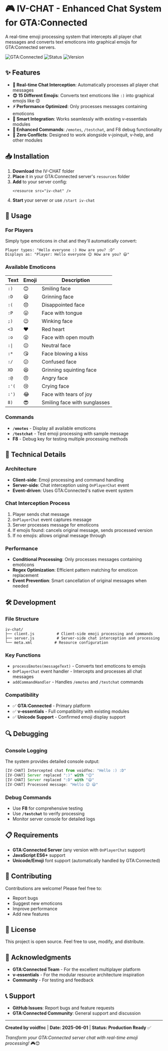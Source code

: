 # 🎮 IV-CHAT - Enhanced Chat System for GTA:Connected

A real-time emoji processing system that intercepts all player chat messages and converts text emoticons into graphical emojis for GTA:Connected servers.

![GTA:Connected](https://img.shields.io/badge/Platform-GTA%3AConnected-blue)
![Status](https://img.shields.io/badge/Status-Working-brightgreen)
![Version](https://img.shields.io/badge/Version-1.5.0-orange)

## ✨ Features

- **🔄 Real-time Chat Interception**: Automatically processes all player chat messages
- **😊 15 Different Emojis**: Converts text emoticons like `:)` into graphical emojis like 😊
- **⚡ Performance Optimized**: Only processes messages containing emoticons
- **🎯 Smart Integration**: Works seamlessly with existing v-essentials modules
- **📝 Enhanced Commands**: `/emotes`, `/testchat`, and F8 debug functionality
- **🚀 Zero Conflicts**: Designed to work alongside v-joinquit, v-help, and other modules

## 📥 Installation

1. **Download** the IV-CHAT folder
2. **Place** it in your GTA:Connected server's `resources` folder
3. **Add** to your server config:
   ```
   <resource src="iv-chat" />
   ```
4. **Start** your server or use `/start iv-chat`

## 🎯 Usage

### For Players
Simply type emoticons in chat and they'll automatically convert:

```
Player types: "Hello everyone :) How are you? :D"
Displays as: "Player: Hello everyone 😊 How are you? 😃"
```

### Available Emoticons

| Text | Emoji | Description |
|------|-------|-------------|
| `:)` | 😊 | Smiling face |
| `:D` | 😃 | Grinning face |
| `:(` | 😞 | Disappointed face |
| `:P` | 😛 | Face with tongue |
| `;)` | 😉 | Winking face |
| `<3` | ❤️ | Red heart |
| `:o` | 😮 | Face with open mouth |
| `:\|` | 😐 | Neutral face |
| `:*` | 😘 | Face blowing a kiss |
| `:/` | 😕 | Confused face |
| `XD` | 😆 | Grinning squinting face |
| `:@` | 😠 | Angry face |
| `:'(` | 😢 | Crying face |
| `:')` | 😂 | Face with tears of joy |
| `8)` | 😎 | Smiling face with sunglasses |

### Commands

- **`/emotes`** - Display all available emoticons
- **`/testchat`** - Test emoji processing with sample message
- **F8** - Debug key for testing multiple processing methods

## 🔧 Technical Details

### Architecture
- **Client-side**: Emoji processing and command handling
- **Server-side**: Chat interception using `OnPlayerChat` event
- **Event-driven**: Uses GTA:Connected's native event system

### Chat Interception Process
1. Player sends chat message
2. `OnPlayerChat` event captures message
3. Server processes message for emoticons
4. If emojis found: cancels original message, sends processed version
5. If no emojis: allows original message through

### Performance
- **Conditional Processing**: Only processes messages containing emoticons
- **Regex Optimization**: Efficient pattern matching for emoticon replacement
- **Event Prevention**: Smart cancellation of original messages when needed

## 🛠️ Development

### File Structure
```
iv-chat/
├── client.js          # Client-side emoji processing and commands
├── server.js          # Server-side chat interception and processing
└── meta.xml          # Resource configuration
```

### Key Functions
- `processEmotes(messageText)` - Converts text emoticons to emojis
- `OnPlayerChat` event handler - Intercepts and processes all chat messages
- `addCommandHandler` - Handles `/emotes` and `/testchat` commands

### Compatibility
- ✅ **GTA:Connected** - Primary platform
- ✅ **v-essentials** - Full compatibility with existing modules
- ✅ **Unicode Support** - Confirmed emoji display support

## 🔍 Debugging

### Console Logging
The system provides detailed console output:
```javascript
[IV-CHAT] Intercepted chat from voidfnc: "Hello :) :D"
[IV-CHAT] Server replaced ":)" with "😊"
[IV-CHAT] Server replaced ":D" with "😃" 
[IV-CHAT] Processed message: "Hello 😊 😃"
```

### Debug Commands
- Use **F8** for comprehensive testing
- Use **`/testchat`** to verify processing
- Monitor server console for detailed logs

## 📋 Requirements

- **GTA:Connected Server** (any version with `OnPlayerChat` support)
- **JavaScript ES6+** support
- **Unicode/Emoji** font support (automatically handled by GTA:Connected)

## 🤝 Contributing

Contributions are welcome! Please feel free to:
- Report bugs
- Suggest new emoticons
- Improve performance
- Add new features

## 📄 License

This project is open source. Feel free to use, modify, and distribute.

## 🙏 Acknowledgments

- **GTA:Connected Team** - For the excellent multiplayer platform
- **v-essentials** - For the modular resource architecture inspiration
- **Community** - For testing and feedback

## 📞 Support

- **GitHub Issues**: Report bugs and feature requests
- **GTA:Connected Community**: General support and discussion

---

**Created by voidfnc** | **Date: 2025-06-01** | **Status: Production Ready** ✅

*Transform your GTA:Connected server chat with real-time emoji processing!* 🎮😊
